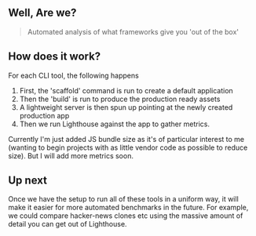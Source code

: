## Well, Are we?

> Automated analysis of what frameworks give you 'out of the box'

## How does it work?

For each CLI tool, the following happens

1. First, the 'scaffold' command is run to create a default application 
2. Then the 'build' is run to produce the production ready assets
3. A lightweight server is then spun up pointing at the newly created production app
4. Then we run Lighthouse against the app to gather metrics.

Currently I'm just added JS bundle size as it's of particular interest to me (wanting to begin projects
with as little vendor code as possible to reduce size). But I will add more metrics soon.

## Up next

Once we have the setup to run all of these tools in a uniform way, it will make it easier for
 more automated benchmarks in the future. For example, we could compare hacker-news clones etc using 
 the massive amount of detail you can get out of Lighthouse.
